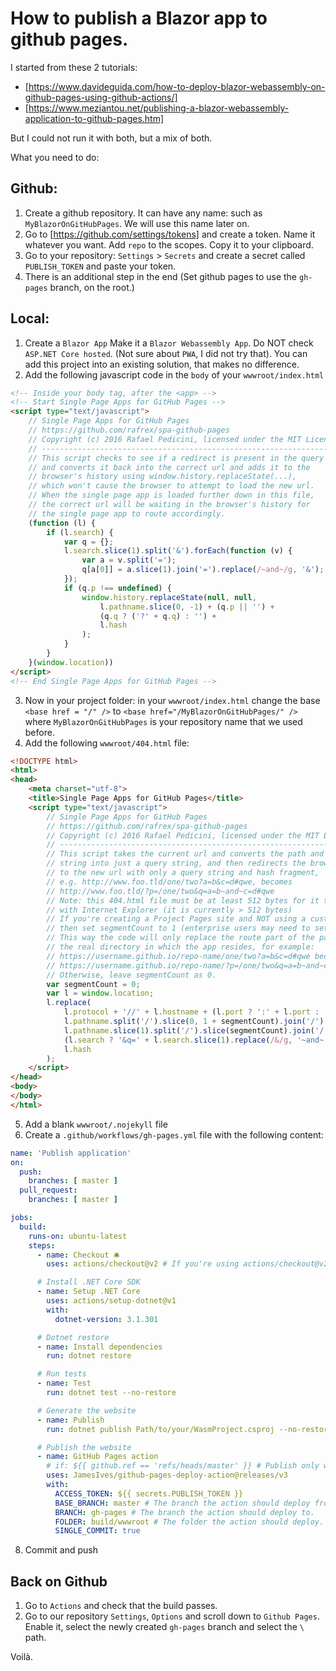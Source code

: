 # How to publish a Blazor app to github pages.
I started from these 2 tutorials:
- [https://www.davideguida.com/how-to-deploy-blazor-webassembly-on-github-pages-using-github-actions/]
- [https://www.meziantou.net/publishing-a-blazor-webassembly-application-to-github-pages.htm]

But I could not run it with both, but a mix of both.

What you need to do:
## Github:
1. Create a github repository. It can have any name: such as `MyBlazorOnGitHubPages`. We will use this name later on.
2. Go to [https://github.com/settings/tokens] and create a token. Name it whatever you want. Add `repo` to the scopes. Copy it to your clipboard.
3. Go to your repository: `Settings` > `Secrets` and create a secret called `PUBLISH_TOKEN` and paste your token.
4. There is an additional step in the end (Set github pages to use the `gh-pages` branch, on the root.) 

## Local:
1. Create a `Blazor App` Make it a `Blazor Webassembly App`. Do NOT check `ASP.NET Core hosted`. (Not sure about `PWA`, I did not try that). You can add this project into an existing solution, that makes no difference.
2. Add the following javascript code in the `body` of your `wwwroot/index.html`

``` html
<!-- Inside your body tag, after the <app> -->
<!-- Start Single Page Apps for GitHub Pages -->
<script type="text/javascript">
    // Single Page Apps for GitHub Pages
    // https://github.com/rafrex/spa-github-pages
    // Copyright (c) 2016 Rafael Pedicini, licensed under the MIT License
    // ----------------------------------------------------------------------
    // This script checks to see if a redirect is present in the query string
    // and converts it back into the correct url and adds it to the
    // browser's history using window.history.replaceState(...),
    // which won't cause the browser to attempt to load the new url.
    // When the single page app is loaded further down in this file,
    // the correct url will be waiting in the browser's history for
    // the single page app to route accordingly.
    (function (l) {
        if (l.search) {
            var q = {};
            l.search.slice(1).split('&').forEach(function (v) {
                var a = v.split('=');
                q[a[0]] = a.slice(1).join('=').replace(/~and~/g, '&');
            });
            if (q.p !== undefined) {
                window.history.replaceState(null, null,
                    l.pathname.slice(0, -1) + (q.p || '') +
                    (q.q ? ('?' + q.q) : '') +
                    l.hash
                );
            }
        }
    }(window.location))
</script>
<!-- End Single Page Apps for GitHub Pages -->
```

3. Now in your project folder: in your `wwwroot/index.html` change the base `<base href = "/" />` to `<base href="/MyBlazorOnGitHubPages/" />` where `MyBlazorOnGitHubPages` is your repository name that we used before.
4. Add the following `wwwroot/404.html` file:

``` html
<!DOCTYPE html>
<html>
<head>
    <meta charset="utf-8">
    <title>Single Page Apps for GitHub Pages</title>
    <script type="text/javascript">
        // Single Page Apps for GitHub Pages
        // https://github.com/rafrex/spa-github-pages
        // Copyright (c) 2016 Rafael Pedicini, licensed under the MIT License
        // ----------------------------------------------------------------------
        // This script takes the current url and converts the path and query
        // string into just a query string, and then redirects the browser
        // to the new url with only a query string and hash fragment,
        // e.g. http://www.foo.tld/one/two?a=b&c=d#qwe, becomes
        // http://www.foo.tld/?p=/one/two&q=a=b~and~c=d#qwe
        // Note: this 404.html file must be at least 512 bytes for it to work
        // with Internet Explorer (it is currently > 512 bytes)
        // If you're creating a Project Pages site and NOT using a custom domain,
        // then set segmentCount to 1 (enterprise users may need to set it to > 1).
        // This way the code will only replace the route part of the path, and not
        // the real directory in which the app resides, for example:
        // https://username.github.io/repo-name/one/two?a=b&c=d#qwe becomes
        // https://username.github.io/repo-name/?p=/one/two&q=a=b~and~c=d#qwe
        // Otherwise, leave segmentCount as 0.
        var segmentCount = 0;
        var l = window.location;
        l.replace(
            l.protocol + '//' + l.hostname + (l.port ? ':' + l.port : '') +
            l.pathname.split('/').slice(0, 1 + segmentCount).join('/') + '/?p=/' +
            l.pathname.slice(1).split('/').slice(segmentCount).join('/').replace(/&/g, '~and~') +
            (l.search ? '&q=' + l.search.slice(1).replace(/&/g, '~and~') : '') +
            l.hash
        );
    </script>
</head>
<body>
</body>
</html>
```

5. Add a blank `wwwroot/.nojekyll` file
6.  Create a `.github/workflows/gh-pages.yml` file with the following content:

``` yml
name: 'Publish application'
on:
  push:
    branches: [ master ]
  pull_request:
    branches: [ master ]

jobs:
  build:
    runs-on: ubuntu-latest
    steps:
      - name: Checkout 🛎️
        uses: actions/checkout@v2 # If you're using actions/checkout@v2 you must set persist-credentials to false in most cases for the deployment to work correctly.

      # Install .NET Core SDK
      - name: Setup .NET Core
        uses: actions/setup-dotnet@v1
        with:
          dotnet-version: 3.1.301

      # Dotnet restore
      - name: Install dependencies
        run: dotnet restore

      # Run tests
      - name: Test
        run: dotnet test --no-restore

      # Generate the website
      - name: Publish
        run: dotnet publish Path/to/your/WasmProject.csproj --no-restore --configuration Release --output build

      # Publish the website
      - name: GitHub Pages action
        # if: ${{ github.ref == 'refs/heads/master' }} # Publish only when the push is on master
        uses: JamesIves/github-pages-deploy-action@releases/v3
        with:
          ACCESS_TOKEN: ${{ secrets.PUBLISH_TOKEN }}
          BASE_BRANCH: master # The branch the action should deploy from.
          BRANCH: gh-pages # The branch the action should deploy to.
          FOLDER: build/wwwroot # The folder the action should deploy.
          SINGLE_COMMIT: true
```

8. Commit and push

## Back on Github
1. Go to `Actions` and check that the build passes.
2. Go to our repository `Settings`, `Options` and scroll down to `Github Pages`. Enable it, select the newly created `gh-pages` branch and select the `\` path.

Voilà.